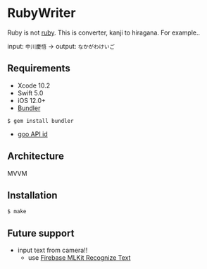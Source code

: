 # RubyWriter

Ruby is not [ruby](https://www.ruby-lang.org/ja/).
This is converter, kanji to hiragana.
For example..

input: `中川慶悟` -> output: `なかがわけいご`

## Requirements

* Xcode 10.2
* Swift 5.0
* iOS 12.0+
* [Bundler](https://bundler.io/)
```
$ gem install bundler
```

* [goo API id](https://labs.goo.ne.jp/api/jp/hiragana-translation/)

## Architecture

MVVM

## Installation

```
$ make
```

## Future support

* input text from camera!!
  * use [Firebase MLKit Recognize Text](https://firebase.google.com/docs/ml-kit/ios/recognize-text)
